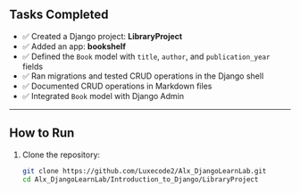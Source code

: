 ## Tasks Completed

- ✅ Created a Django project: **LibraryProject**
- ✅ Added an app: **bookshelf**
- ✅ Defined the `Book` model with `title`, `author`, and `publication_year` fields
- ✅ Ran migrations and tested CRUD operations in the Django shell
- ✅ Documented CRUD operations in Markdown files
- ✅ Integrated `Book` model with Django Admin

---

## How to Run

1. Clone the repository:
   ```bash
   git clone https://github.com/Luxecode2/Alx_DjangoLearnLab.git
   cd Alx_DjangoLearnLab/Introduction_to_Django/LibraryProject
   ```
